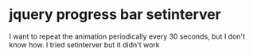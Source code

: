 
# jquery progress bar setinterver


I want to repeat the animation periodically every 30 seconds, but I don't know how.
I tried setinterver but it didn't work

        